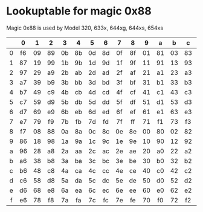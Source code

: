 # Lookuptable for magic 0x88

Magic 0x88 is used by Model 320, 633x, 644xg, 644xs, 654xs

|    |  0  |  1  |  2  |  3  |  4  |  5  |  6  |  7  |  8  |  9  |  a  |  b  |  c  |  d  |  e  |  f  |
|:---:|:---:|:---:|:---:|:---:|:---:|:---:|:---:|:---:|:---:|:---:|:---:|:---:|:---:|:---:|:---:|:---:|
| 0  | f6  | 09  | 89  | 0b  | 8b  | 0d  | 8d  | 0f  | 8f  | 01  | 81  | 03  | 83  | 05  | 85  | 07  |
| 1  | 87  | 19  | 99  | 1b  | 9b  | 1d  | 9d  | 1f  | 9f  | 11  | 91  | 13  | 93  | 15  | 95  | 17  |
| 2  | 97  | 29  | a9  | 2b  | ab  | 2d  | ad  | 2f  | af  | 21  | a1  | 23  | a3  | 25  | a5  | 27  |
| 3  | a7  | 39  | b9  | 3b  | bb  | 3d  | bd  | 3f  | bf  | 31  | b1  | 33  | b3  | 35  | b5  | 37  |
| 4  | b7  | 49  | c9  | 4b  | cb  | 4d  | cd  | 4f  | cf  | 41  | c1  | 43  | c3  | 45  | c5  | 47  |
| 5  | c7  | 59  | d9  | 5b  | db  | 5d  | dd  | 5f  | df  | 51  | d1  | 53  | d3  | 55  | d5  | 57  |
| 6  | d7  | 69  | e9  | 6b  | eb  | 6d  | ed  | 6f  | ef  | 61  | e1  | 63  | e3  | 65  | e5  | 67  |
| 7  | e7  | 79  | f9  | 7b  | fb  | 7d  | fd  | 7f  | ff  | 71  | f1  | 73  | f3  | 75  | f5  | 77  |
| 8  | f7  | 08  | 88  | 0a  | 8a  | 0c  | 8c  | 0e  | 8e  | 00  | 80  | 02  | 82  | 04  | 84  | 06  |
| 9  | 86  | 18  | 98  | 1a  | 9a  | 1c  | 9c  | 1e  | 9e  | 10  | 90  | 12  | 92  | 14  | 94  | 16  |
| a  | 96  | 28  | a8  | 2a  | aa  | 2c  | ac  | 2e  | ae  | 20  | a0  | 22  | a2  | 24  | a4  | 26  |
| b  | a6  | 38  | b8  | 3a  | ba  | 3c  | bc  | 3e  | be  | 30  | b0  | 32  | b2  | 34  | b4  | 36  |
| c  | b6  | 48  | c8  | 4a  | ca  | 4c  | cc  | 4e  | ce  | 40  | c0  | 42  | c2  | 44  | c4  | 46  |
| d  | c6  | 58  | d8  | 5a  | da  | 5c  | dc  | 5e  | de  | 50  | d0  | 52  | d2  | 54  | d4  | 56  |
| e  | d6  | 68  | e8  | 6a  | ea  | 6c  | ec  | 6e  | ee  | 60  | e0  | 62  | e2  | 64  | e4  | 66  |
| f  | e6  | 78  | f8  | 7a  | fa  | 7c  | fc  | 7e  | fe  | 70  | f0  | 72  | f2  | 74  | f4  | 76  |
